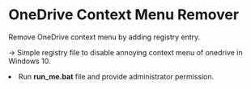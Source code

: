 # OneDrive Context Menu Remover

Remove OneDrive context menu by adding registry entry.

-> Simple registry file to disable annoying context menu of onedrive in Windows 10.

<li>Run <strong>run_me.bat</strong> file and provide administrator permission.</li>
